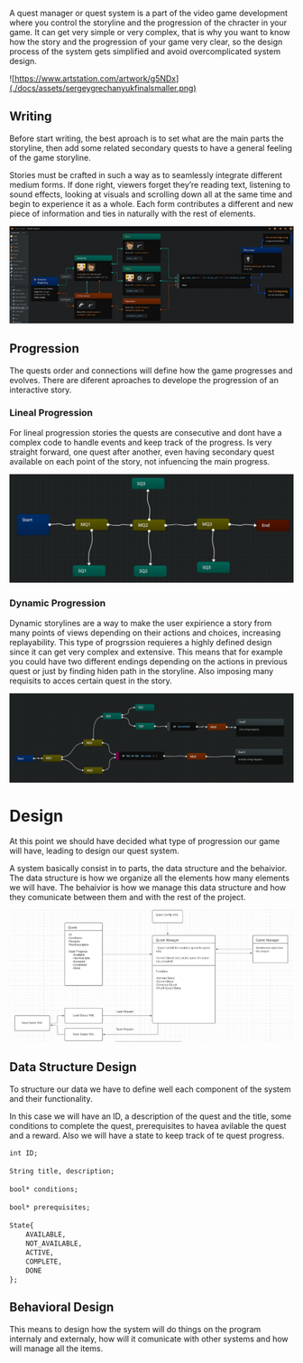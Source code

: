 
A quest manager or quest system is a part of the video game development where you control the storyline and the progression of the chracter
in your game. It can get very simple or very complex, that is why you want to know how the story and the progression of your game very clear,
so the design process of the system gets simplified and avoid overcomplicated system design.


![https://www.artstation.com/artwork/g5NDx](./docs/assets/sergeygrechanyukfinalsmaller.png)



## Writing

Before start writing, the best aproach is to set what are the main parts the storyline, then add some related secondary quests to have a 
general feeling of the game storyline.

Stories must be crafted in such a way as to seamlessly integrate different medium forms. If done right, viewers forget they’re reading text, 
listening to sound effects, looking at visuals and scrolling down all at the same time and begin to experience it as a whole.
Each form contributes a different and new piece of information and ties in naturally with the rest of elements.

![example](./docs/assets/example.png)

## Progression

The quests order and connections will define how the game progresses and evolves. 
There are diferent aproaches to develope the progression of an interactive story.


### Lineal Progression

For lineal progression stories the quests are consecutive and dont have a complex code to handle events and keep track of the progress.
Is very straight forward, one quest after another, even having secondary quest available on each point of the story, not infuencing the main progress. 

![example](./docs/assets/lineal.png)

### Dynamic Progression

Dynamic storylines are a way to make the user expirience a story from many points of views depending on their actions and choices, increasing replayability.
This type of progrssion requieres a highly defined design since it can get very complex and extensive.
This means that for example you could have two different endings depending on the actions in previous quest or just by finding hiden path in the storyline.
Also imposing many requisits to acces certain quest in the story.

![example](./docs/assets/dynamic.png)

# Design

At this point we should have decided what type of progression our game will have, leading to design our quest system.

A system basically consist in to parts, the data structure and the behaivior. The data structure is how we organize all the elements
how many elements we will have. The behaivior is how we manage this data structure and how they comunicate between them and with the rest of the project.

![example](./docs/assets/uml.png)

##  Data Structure Design

To structure our data we have to define well each component of the system and their functionality.

In this case we will have an ID, a description of the quest and the title, some conditions to complete the quest, prerequisites to havea avilable the quest and a reward.
Also we will have a state to keep track of te quest progress.

```
int ID;

String title, description;

bool* conditions;

bool* prerequisites;

State{
	AVAILABLE,
	NOT_AVAILABLE,
	ACTIVE,
	COMPLETE,
	DONE
};
```

## Behavioral Design

This means to design how the system will do things on the program internaly and externaly, how will it comunicate with other systems and how will manage all the items.



